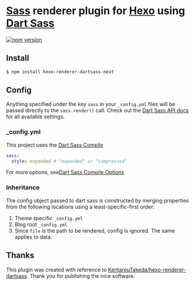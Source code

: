# [Sass] renderer plugin for [Hexo] using [Dart Sass]

[![npm version](https://badge.fury.io/js/hexo-renderer-dartsass-next.svg)](https://badge.fury.io/js/hexo-renderer-dartsass-next)

## Install

```sh
$ npm install hexo-renderer-dartsass-next
```

## Config

Anything specified under the key `sass` in your `_config.yml` files will be passed directly to the `sass.render()` call. Check out the [Dart Sass API docs](https://github.com/sass/dart-sass#javascript-api) for all available settings.

### \_config.yml

This project uses the [Dart Sass Compile]

```yaml
sass:
  style: expanded # "expanded" or "compressed"
```

For more options, see[Dart Sass Compile Options]

### Inheritance

The config object passed to dart sass is constructed by merging properties from
the following locations using a least-specific-first order:

1. Theme specific `_config.yml`
2. Blog root `_config.yml`
3. Since `file` is the path to be rendered, config is ignored. The same applies to data.

## Thanks

This plugin was created with reference to [KentarouTakeda/hexo-renderer-dartsass]. Thank you for publishing the nice software.

[hexo]: http://hexo.io
[sass]: http://sass-lang.com/
[dart sass]: https://sass-lang.com/dart-sass
[node-sass]: https://github.com/andrew/node-sass
[dart sass api docs]: https://github.com/sass/dart-sass#javascript-api
[dart sass compile]: https://sass-lang.com/documentation/js-api/modules#compile
[dart sass compile options]: https://sass-lang.com/documentation/js-api/interfaces/Options
[knksmith57/hexo-renderer-sass]: https://github.com/knksmith57/hexo-renderer-sass
[kentaroutakeda/hexo-renderer-dartsass]: https://github.com/KentarouTakeda/hexo-renderer-dartsass.git
